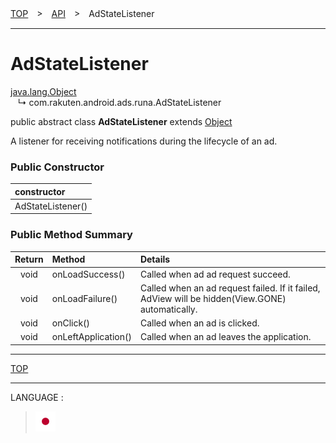 [TOP](/README.md#top)　>　[API](./README.md)　>　AdStateListener

---

# AdStateListener

[java.lang.Object](https://developer.android.com/reference/java/lang/Object.html)<br>
&nbsp;&nbsp;&nbsp;↳&nbsp;com.rakuten.android.ads.runa.AdStateListener

public abstract class **AdStateListener** extends [Object](https://developer.android.com/reference/java/lang/Object.html)<br>

A listener for receiving notifications during the lifecycle of an ad.

### Public Constructor

|constructor|
|:---|
|AdStateListener()|

### Public Method Summary

|Return|Method|Details|
|:---:|:---|:---|
|void|onLoadSuccess()|Called when ad ad request succeed.|
|void|onLoadFailure()|Called when an ad request failed. If it failed, AdView will be hidden(View.GONE) automatically.|
|void|onClick()|Called when an ad is clicked.|
|void|onLeftApplication()|Called when an ad leaves the application.|

---
[TOP](/README.md#top)

---
LANGUAGE :
> [![ja](/doc/lang/ja.png)](/doc/ja/api/AdStateListener.md)
